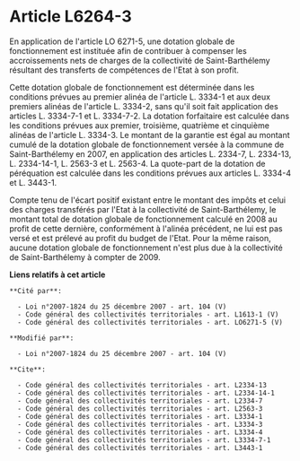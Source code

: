 # Article L6264-3

En application de l'article LO 6271-5, une dotation globale de fonctionnement est instituée afin de contribuer à compenser
les accroissements nets de charges de la collectivité de Saint-Barthélemy résultant des transferts de compétences de l'Etat à
son profit. 

Cette dotation globale de fonctionnement est déterminée dans les conditions prévues au premier alinéa de l'article L. 3334-1
et aux deux premiers alinéas de l'article L. 3334-2, sans qu'il soit fait application des articles L. 3334-7-1 et L.
3334-7-2. La dotation forfaitaire est calculée dans les conditions prévues aux premier, troisième, quatrième et cinquième
alinéas de l'article L. 3334-3. Le montant de la garantie est égal au montant cumulé de la dotation globale de fonctionnement
versée à la commune de Saint-Barthélemy en 2007, en application des articles L. 2334-7, L. 2334-13, L. 2334-14-1, L. 2563-3
et L. 2563-4. La quote-part de la dotation de péréquation est calculée dans les conditions prévues aux articles L. 3334-4 et
L. 3443-1. 

Compte tenu de l'écart positif existant entre le montant des impôts et celui des charges transférés par l'Etat à la
collectivité de Saint-Barthélemy, le montant total de dotation globale de fonctionnement calculé en 2008 au profit de cette
dernière, conformément à l'alinéa précédent, ne lui est pas versé et est prélevé au profit du budget de l'Etat. Pour la même
raison, aucune dotation globale de fonctionnement n'est plus due à la collectivité de Saint-Barthélemy à compter de 2009.

**Liens relatifs à cet article**

	**Cité par**:

	  - Loi n°2007-1824 du 25 décembre 2007 - art. 104 (V)
	  - Code général des collectivités territoriales - art. L1613-1 (V)
	  - Code général des collectivités territoriales - art. LO6271-5 (V)

	**Modifié par**:

	  - Loi n°2007-1824 du 25 décembre 2007 - art. 104 (V)

	**Cite**:

	  - Code général des collectivités territoriales - art. L2334-13
	  - Code général des collectivités territoriales - art. L2334-14-1
	  - Code général des collectivités territoriales - art. L2334-7
	  - Code général des collectivités territoriales - art. L2563-3
	  - Code général des collectivités territoriales - art. L3334-1
	  - Code général des collectivités territoriales - art. L3334-3
	  - Code général des collectivités territoriales - art. L3334-4
	  - Code général des collectivités territoriales - art. L3334-7-1
	  - Code général des collectivités territoriales - art. L3443-1
